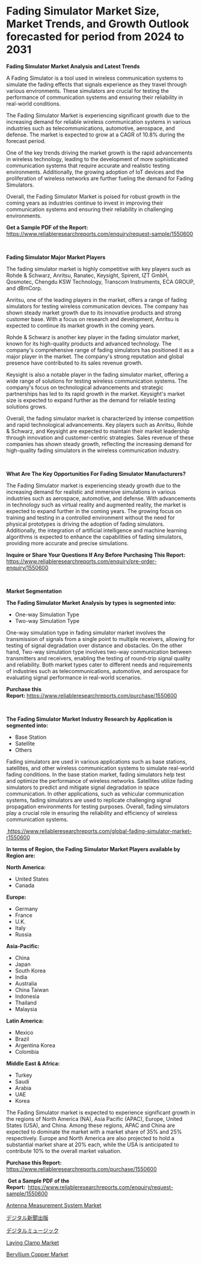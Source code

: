 <p><h1>Fading Simulator Market Size, Market Trends, and Growth Outlook forecasted for period from 2024 to 2031</h1></p><p><strong>Fading Simulator Market Analysis and Latest Trends</strong></p>
<p><p>A Fading Simulator is a tool used in wireless communication systems to simulate the fading effects that signals experience as they travel through various environments. These simulators are crucial for testing the performance of communication systems and ensuring their reliability in real-world conditions.</p><p>The Fading Simulator Market is experiencing significant growth due to the increasing demand for reliable wireless communication systems in various industries such as telecommunications, automotive, aerospace, and defense. The market is expected to grow at a CAGR of 10.8% during the forecast period.</p><p>One of the key trends driving the market growth is the rapid advancements in wireless technology, leading to the development of more sophisticated communication systems that require accurate and realistic testing environments. Additionally, the growing adoption of IoT devices and the proliferation of wireless networks are further fueling the demand for Fading Simulators.</p><p>Overall, the Fading Simulator Market is poised for robust growth in the coming years as industries continue to invest in improving their communication systems and ensuring their reliability in challenging environments.</p></p>
<p><strong>Get a Sample PDF of the Report:&nbsp;</strong> <a href="https://www.reliableresearchreports.com/enquiry/request-sample/1550600">https://www.reliableresearchreports.com/enquiry/request-sample/1550600</a></p>
<p>&nbsp;</p>
<p><strong>Fading Simulator Major Market Players</strong></p>
<p><p>The fading simulator market is highly competitive with key players such as Rohde & Schwarz, Anritsu, Ranatec, Keysight, Spirent, IZT GmbH, Qosmotec, Chengdu KSW Technology, Transcom Instruments, ECA GROUP, and dBmCorp.</p><p>Anritsu, one of the leading players in the market, offers a range of fading simulators for testing wireless communication devices. The company has shown steady market growth due to its innovative products and strong customer base. With a focus on research and development, Anritsu is expected to continue its market growth in the coming years.</p><p>Rohde & Schwarz is another key player in the fading simulator market, known for its high-quality products and advanced technology. The company's comprehensive range of fading simulators has positioned it as a major player in the market. The company's strong reputation and global presence have contributed to its sales revenue growth.</p><p>Keysight is also a notable player in the fading simulator market, offering a wide range of solutions for testing wireless communication systems. The company's focus on technological advancements and strategic partnerships has led to its rapid growth in the market. Keysight's market size is expected to expand further as the demand for reliable testing solutions grows.</p><p>Overall, the fading simulator market is characterized by intense competition and rapid technological advancements. Key players such as Anritsu, Rohde & Schwarz, and Keysight are expected to maintain their market leadership through innovation and customer-centric strategies. Sales revenue of these companies has shown steady growth, reflecting the increasing demand for high-quality fading simulators in the wireless communication industry.</p></p>
<p>&nbsp;</p>
<p><strong>What Are The Key Opportunities For Fading Simulator Manufacturers?</strong></p>
<p><p>The Fading Simulator market is experiencing steady growth due to the increasing demand for realistic and immersive simulations in various industries such as aerospace, automotive, and defense. With advancements in technology such as virtual reality and augmented reality, the market is expected to expand further in the coming years. The growing focus on training and testing in a controlled environment without the need for physical prototypes is driving the adoption of fading simulators. Additionally, the integration of artificial intelligence and machine learning algorithms is expected to enhance the capabilities of fading simulators, providing more accurate and precise simulations.</p></p>
<p><strong>Inquire or Share Your Questions If Any Before Purchasing This Report:</strong> <a href="https://www.reliableresearchreports.com/enquiry/pre-order-enquiry/1550600">https://www.reliableresearchreports.com/enquiry/pre-order-enquiry/1550600</a></p>
<p>&nbsp;</p>
<p><strong>Market Segmentation</strong></p>
<p><strong>The Fading Simulator Market Analysis by types is segmented into:</strong></p>
<p><ul><li>One-way Simulation Type</li><li>Two-way Simulation Type</li></ul></p>
<p><p>One-way simulation type in fading simulator market involves the transmission of signals from a single point to multiple receivers, allowing for testing of signal degradation over distance and obstacles. On the other hand, Two-way simulation type involves two-way communication between transmitters and receivers, enabling the testing of round-trip signal quality and reliability. Both market types cater to different needs and requirements of industries such as telecommunications, automotive, and aerospace for evaluating signal performance in real-world scenarios.</p></p>
<p><strong>Purchase this Report:&nbsp;</strong><a href="https://www.reliableresearchreports.com/purchase/1550600">https://www.reliableresearchreports.com/purchase/1550600</a></p>
<p>&nbsp;</p>
<p><strong>The Fading Simulator Market Industry Research by Application is segmented into:</strong></p>
<p><ul><li>Base Station</li><li>Satellite</li><li>Others</li></ul></p>
<p><p>Fading simulators are used in various applications such as base stations, satellites, and other wireless communication systems to simulate real-world fading conditions. In the base station market, fading simulators help test and optimize the performance of wireless networks. Satellites utilize fading simulators to predict and mitigate signal degradation in space communication. In other applications, such as vehicular communication systems, fading simulators are used to replicate challenging signal propagation environments for testing purposes. Overall, fading simulators play a crucial role in ensuring the reliability and efficiency of wireless communication systems.</p></p>
<p><a href="https://www.reliableresearchreports.com/global-fading-simulator-market-r1550600">&nbsp;https://www.reliableresearchreports.com/global-fading-simulator-market-r1550600</a></p>
<p><strong>In terms of Region, the Fading Simulator Market Players available by Region are:</strong></p>
<p>
    <p> <strong> North America: </strong>
        <ul>
            <li>United States</li>
            <li>Canada</li>
        </ul>
        </p> 
    <p> <strong> Europe: </strong>
        <ul>
            <li>Germany</li>
            <li>France</li>
            <li>U.K.</li>
            <li>Italy</li>
            <li>Russia</li>
        </ul>
        </p> 
    <p> <strong> Asia-Pacific: </strong>
        <ul>
            <li>China</li>
            <li>Japan</li>
            <li>South Korea</li>
            <li>India</li>
            <li>Australia</li>
            <li>China Taiwan</li>
            <li>Indonesia</li>
            <li>Thailand</li>
            <li>Malaysia</li>
        </ul>
        </p> 
    <p> <strong> Latin America: </strong>
        <ul>
            <li>Mexico</li>
            <li>Brazil</li>
            <li>Argentina Korea</li>
            <li>Colombia</li>
        </ul>
        </p> 
    <p> <strong> Middle East & Africa: </strong>
        <ul>
            <li>Turkey</li>
            <li>Saudi</li>
            <li>Arabia</li>
            <li>UAE</li>
            <li>Korea</li>
        </ul>
    </p>
    </p>
<p><p>The Fading Simulator market is expected to experience significant growth in the regions of North America (NA), Asia Pacific (APAC), Europe, United States (USA), and China. Among these regions, APAC and China are expected to dominate the market with a market share of 35% and 25% respectively. Europe and North America are also projected to hold a substantial market share at 20% each, while the USA is anticipated to contribute 10% to the overall market valuation.</p></p>
<p><strong>Purchase this Report: </strong><a href="https://www.reliableresearchreports.com/purchase/1550600">https://www.reliableresearchreports.com/purchase/1550600</a></p>
<p>&nbsp;<strong>Get a Sample PDF of the Report:&nbsp;&nbsp;</strong><a href="https://www.reliableresearchreports.com/enquiry/request-sample/1550600">https://www.reliableresearchreports.com/enquiry/request-sample/1550600</a></p>
<p><strong></strong></p>
<p><p><a href="https://github.com/Angelnienowdseej3e45z3p8c/Market-Research-Report-List-2/blob/main/antenna-measurement-system-market.md">Antenna Measurement System Market</a></p><p><a href="https://github.com/EstaSprer20231/Market-Research-Report-List-1/blob/main/686018327153.md">デジタル新聞出版</a></p><p><a href="https://github.com/vlcostes/Market-Research-Report-List-1/blob/main/442891627152.md">デジタルミュージック</a></p><p><a href="https://www.linkedin.com/pulse/laying-clamp-market-comprehensive-report-its-share-amp-5zukc?trackingId=6hKyOG%2Fz6GaKmpVXYJNvqQ%3D%3D">Laying Clamp Market</a></p><p><a href="https://issuu.com/reportprime-2/docs/beryllium-copper-market-size-2030.pptx">Beryllium Copper Market</a></p></p>